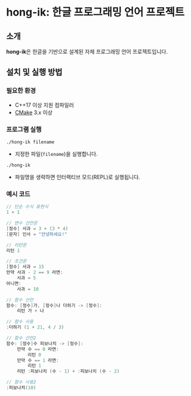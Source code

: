 # hong-ik: 한글 프로그래밍 언어 프로젝트

## 소개

**hong-ik**은 한글을 기반으로 설계된 자체 프로그래밍 언어 프로젝트입니다.

## 설치 및 실행 방법

### 필요한 환경
- C++17 이상 지원 컴파일러
- [CMake](https://cmake.org/) 3.x 이상

### 프로그램 실행
```
./hong-ik filename
```
- 지정한 파일(`filename`)을 실행합니다.
```
./hong-ik
```
- 파일명을 생략하면 인터랙티브 모드(REPL)로 실행됩니다.

### 예시 코드
```cpp
// 단순 수식 표현식
1 + 1

// 변수 선언문
[정수] 사과 = 3 + (3 * 4)
[문자] 인사 = "안녕하세요!"

// 리턴문
리턴 1

// 조건문
[정수] 사과 = 15
만약 사과 - 2 == 9 라면:
    사과 = 5
아니면:
    사과 = 10

// 함수 선언
함수: [정수]가, [정수]나 더하기 -> [정수]:
    리턴 가 + 나

// 함수 사용
:더하기 (1 + 21, 4 / 3)

// 함수 선언2
함수: [정수]수 피보나치 -> [정수]:
    만약 수 == 0 라면:
        리턴 0
    만약 수 == 1 라면:
        리턴 1
    리턴 :피보나치 (수 - 1) + :피보나치 (수 - 2)

// 함수 사용2
:피보나치(10)
```